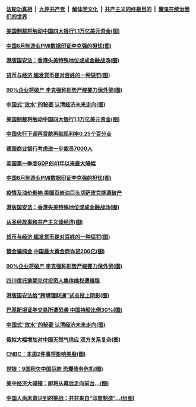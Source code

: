 ####  [法轮功真相](../../../../basic/blob/master/README.md?t=07011131) &nbsp;|&nbsp; [九评共产党](../../../../9ping.md/blob/master/README.md?t=07011131) &nbsp;|&nbsp; [解体党文化](../../../../jtdwh.md/blob/master/README.md?t=07011131)  &nbsp;|&nbsp; [共产主义的终极目的](../../../../gczydzjmd.md/blob/master/README.md?t=07011131) &nbsp;|&nbsp; [魔鬼在统治我们的世界](../../../../mgztzwmdsj.md/blob/master/README.md?t=07011131) 

#### [美国制裁将触动中国四大银行1.1万亿美元资金(图)](../pages/p5/938247.md?t=07011131) 

#### [中国6月制造业PMI数据印证李克强的担忧(图)](../pages/p5/938245.md?t=07011131) 

#### [港版国安法：香港失美特殊地位或成金融战场(图)](../pages/p5/938230.md?t=07011131) 

#### [货币与经济 超发货币是对百姓的一种惩罚(图)](../pages/p5/938130.md?t=07011131) 

#### [90%企业将破产 李克强称形势严峻要力保外贸(图)](../pages/p5/938142.md?t=07011131) 

#### [中国式“放水”的秘密 认清经济未来走向(图)](../pages/p5/938113.md?t=07011131) 

#### [美国制裁将触动中国四大银行1.1万亿美元资金(图)](../pages/p5/938247.md?t=07011131) 

#### [中国央行下调再贷款再贴现利率0.25个百分点](../pages/p5/938264.md?t=07011131) 

#### [德国商业银行考虑进一步裁员7000人](../pages/p5/938262.md?t=07011131) 

#### [英国第一季度GDP创41年以来最大降幅](../pages/p5/938261.md?t=07011131) 

#### [中国6月制造业PMI数据印证李克强的担忧(图)](../pages/p5/938245.md?t=07011131) 

#### [疫情及油价影响 美国页岩油巨头切萨皮克能源破产](../pages/p5/938232.md?t=07011131) 

#### [港版国安法：香港失美特殊地位或成金融战场(图)](../pages/p5/938230.md?t=07011131) 

#### [从圣经故事和共产主义谈经济(图)](../pages/p5/938133.md?t=07011131) 

#### [货币与经济 超发货币是对百姓的一种惩罚(图)](../pages/p5/938130.md?t=07011131) 

#### [镀金骗纯金 中国最大黄金商诈贷200亿(图)](../pages/p5/938160.md?t=07011131) 

#### [90%企业将破产 李克强称形势严峻要力保外贸(图)](../pages/p5/938142.md?t=07011131) 

#### [四川信讬逾期兑付投资人集体维权遭维稳](../pages/p5/938159.md?t=07011131) 

#### [港版国安法给“跨境理财通”试点投上阴影(图)](../pages/p5/938156.md?t=07011131) 

#### [巴基斯坦证券交易所遭恐袭 中国持股比例30%(图)](../pages/p5/938118.md?t=07011131) 

#### [中国式“放水”的秘密 认清经济未来走向(图)](../pages/p5/938113.md?t=07011131) 

#### [俄拟大幅增加对中国天然气供应 双方关系复杂(图)](../pages/p5/938110.md?t=07011131) 

#### [CNBC：本周2件事将影响美股(图)](../pages/p5/938078.md?t=07011131) 

#### [世银︰9国积欠中国巨款 恐爆债务危机(图)](../pages/p5/938074.md?t=07011131) 

#### [美中经济大碰撞：即将从幕后走向前台…(图)](../pages/p5/938024.md?t=07011131) 

#### [中国人尚未意识到的挑战：并非来自“印度制造”…(组图)](../pages/p5/938013.md?t=07011131) 

